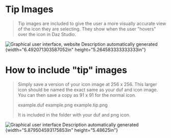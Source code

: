 # Tip Images

> Tip images are included to give the user a more visually accurate view
> of the icon they are selecting. They show when the user "hovers" over
> the icon in Daz Studio.

![Graphical user interface, website Description automatically generated
](media/image1.jpeg){width="6.492071303587052in"
height="5.264583333333333in"}

# How to include "tip" images

> Simply save a version of your icon image at 256 x 256. This larger
> icon should be named the exact same as your duf and icon image. You
> can then save a copy as 91 x 91 for the normal icon.
>
> example.duf example.png example.tip.png
>
> It is included in the folder with your duf and png icon.

![Graphical user interface Description automatically generated
](media/image2.jpeg){width="5.879504593175853in" height="5.48625in"}
